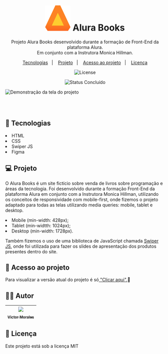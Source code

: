 <h1 align="center"> <img alt="Logo AluraBooks" src="/assets/Logo.svg"> Alura Books </h1>

<p align="center">
  Projeto Alura Books desenvolvido durante a formação de Front-End da plataforma Alura. <br> 
  Em conjunto com a Instrutora Monica Hillman.
</p>

<p align="center">
  <a href="#-tecnologias">Tecnologias</a>&nbsp;&nbsp;&nbsp;|&nbsp;&nbsp;&nbsp;
  <a href="#-projeto">Projeto</a>&nbsp;&nbsp;&nbsp;|&nbsp;&nbsp;&nbsp;
  <a href="#acesso-ao-projeto">Acesso ao projeto</a>&nbsp;&nbsp;&nbsp;|&nbsp;&nbsp;&nbsp;
  <a href="#memo-licença">Licença</a>
</p>

<p align="center">
  <img alt="License" src="https://img.shields.io/static/v1?label=license&message=MIT&color=49AA26&labelColor=000000">
</p> 

<p align="center">
  <img alt="Status Concluído" src="http://img.shields.io/static/v1?label=STATUS&message=CONCLUIDO&color=GREEN&style=for-the-badge">
</p>

![Demonstração da tela do projeto](https://github.com/victor-tosto/alura-books/assets/72416141/5e05e4f8-111f-4e4f-95a1-b0b1c29b44a2)

<br>
<br>

## 🚀 Tecnologias

<li>HTML</li>
<li>CSS</li>
<li>Swiper JS</li>
<li>Figma</li>

## 💻 Projeto

<p>
  O Alura Books é um site fictício sobre venda de livros sobre programação e áreas da tecnologia. Foi desenvolvido durante a formação Front-End da plataforma Alura
  em conjunto com a Instrutora Monica Hillman, utilizando os conceitos de responsividade com mobile-first, onde fizemos o projeto adaptado para todas as telas
  utilizando media queries: mobile, tablet e desktop.
  
  <li>Mobile (min-width: 428px); 
  <li>Tablet (min-widtth: 1024px);
  <li>Desktop (min-width: 1728px). <br>
    
   Também fizemos o uso de uma biblioteca de JavaScript chamada <a href="https://swiperjs.com/">Swiper JS</a>, 
   onde foi utilizada para fazer os slides de apresentação dos produtos presentes dentro do site.
</p>

## 📁 Acesso ao projeto

<p>Para visualizar a versão atual do projeto é só<a href="https://victor-tosto.github.io/alura-books/"> "Clicar aqui".</a>🚀</p>

## 👨‍💻 Autor

| [<img src="https://avatars.githubusercontent.com/victor-tosto" width=115><br><sub>Victor Morales</sub>](https://github.com/victor-tosto) | 
| :---: |

## :memo: Licença

<p>Este projeto está sob a licença MIT</p>
